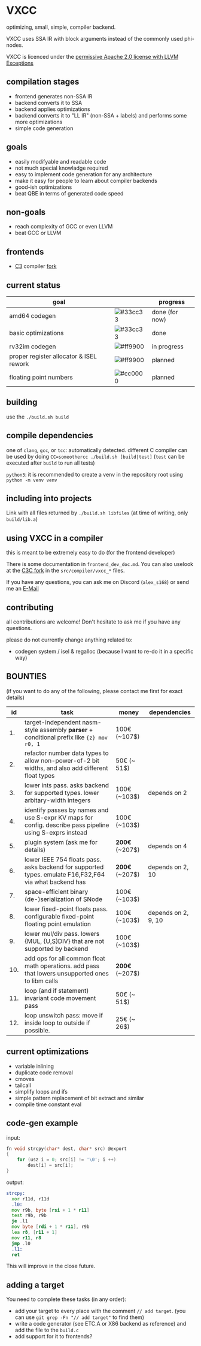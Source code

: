 # VXCC
optimizing, small, simple, compiler backend.

VXCC uses SSA IR with block arguments instead of the commonly used phi-nodes.

VXCC is licenced under the [permissive Apache 2.0 license with LLVM Exceptions](LICENCE)

## compilation stages
- frontend generates non-SSA IR
- backend converts it to SSA
- backend applies optimizations
- backend converts it to "LL IR" (non-SSA + labels) and performs some more optimizations
- simple code generation

## goals
- easily modifyable and readable code
- not much special knowladge required
- easy to implement code generation for any architecture
- make it easy for people to learn about compiler backends
- good-ish optimizations
- beat QBE in terms of generated code speed

## **non**-goals
- reach complexity of GCC or even LLVM
- beat GCC or LLVM

## frontends
- [C3](https://c3-lang.org/) compiler [fork](https://github.com/alex-s168/c3c)

## current status
| goal                                    |                                                          | progress       |
| --------------------------------------- | -------------------------------------------------------- | -------------- |
| amd64 codegen                           | ![#33cc33](https://placehold.co/15x15/33cc33/33cc33.png) | done (for now) |
| basic optimizations                     | ![#33cc33](https://placehold.co/15x15/33cc33/33cc33.png) | done           |
| rv32im codegen                          | ![#ff9900](https://placehold.co/15x15/ff9900/ff9900.png) | in progress    |
| proper register allocator & ISEL rework | ![#ff9900](https://placehold.co/15x15/ff9900/cc0000.png) | planned        |
| floating point numbers                  | ![#cc0000](https://placehold.co/15x15/cc0000/cc0000.png) | planned        |

## building
use the `./build.sh build`

## compile dependencies 
one of `clang`, `gcc`, or `tcc`: automatically detected. different C compiler can be used by doing `CC=someothercc ./build.sh [build|test]` (`test` can be executed after `build` to run all tests)

`python3`: it is recommended to create a venv in the repository root using `python -m venv venv`

## including into projects
Link with all files returned by `./build.sh libfiles` (at time of writing, only `build/lib.a`)

## using VXCC in a compiler
this is meant to be extremely easy to do (for the frontend developer)

There is some documentation in `frontend_dev_doc.md`.
You can also uselook at the [C3C fork](https://github.com/alex-s168/c3c) in the `src/compiler/vxcc_*` files.

If you have any questions, you can ask me on Discord (`alex_s168`) or send me an [E-Mail](mailto:alexandernutz68@gmail.com)

## contributing
all contributions are welcome! Don't hesitate to ask me if you have any questions.

please do not currently change anything related to:
- codegen system / isel & regalloc (because I want to re-do it in a specific way)

## BOUNTIES
(if you want to do any of the following, please contact me first for exact details)

| id  | task                                                                                                     | money            | dependencies        |
| --- | -------------------------------------------------------------------------------------------------------- | ---------------- | ------------------- |
|  1. | target-independent nasm-style assembly __parser__ + conditional prefix like `{z} mov r0, 1`              |   100€   (~107$) |                     |
|  2. | refactor number data types to allow non-power-of-2 bit widths, and also add different float types        |    50€   (~ 51$) |                     |
|  3. | lower ints pass. asks backend for supported types. lower arbitary-width integers                         |   100€   (~103$) | depends on 2        |
|  4. | identify passes by names and use S-expr KV maps for config. describe pass pipeline using S-exprs instead |   100€   (~103$) |                     |
|  5. | plugin system (ask me for details)                                                                       | **200€** (~207$) | depends on 4        |
|  6. | lower IEEE 754 floats pass. asks backend for supported types. emulate F16,F32,F64 via what backend has   | **200€** (~207$) | depends on 2, 10    |
|  7. | space-efficient binary (de-)serialization of SNode                                                       |   100€   (~103$) |                     |
|  8. | lower fixed-point floats pass. configurable fixed-point floating point emulation                         |   100€   (~103$) | depends on 2, 9, 10 |
|  9. | lower mul/div pass. lowers {MUL, {U,S}DIV} that are not supported by backend                             |   100€   (~103$) |                     |
| 10. | add ops for all common float math operations. add pass that lowers unsupported ones to libm calls        | **200€** (~207$) |                     |
| 11. | loop (and if statement) invariant code movement pass                                                     |    50€   (~ 51$) |                     |
| 12. | loop unswitch pass: move if inside loop to outside if possible.                                          |    25€   (~ 26$) |                     |

## current optimizations
- variable inlining
- duplicate code removal
- cmoves
- tailcall
- simplify loops and ifs
- simple pattern replacement of bit extract and similar
- compile time constant eval

## code-gen example
input:
```c
fn void strcpy(char* dest, char* src) @export 
{
    for (usz i = 0; src[i] != '\0'; i ++)
        dest[i] = src[i];
}
```
output:
```asm
strcpy:
  xor r11d, r11d
  .l0:
  mov r9b, byte [rsi + 1 * r11]
  test r9b, r9b
  je .l1
  mov byte [rdi + 1 * r11], r9b
  lea r8, [r11 + 1]
  mov r11, r8
  jmp .l0
  .l1:
  ret
```
This will improve in the close future.

## adding a target 
You need to complete these tasks (in any order):
- add your target to every place with the comment `// add target`.
  (you can use `git grep -Fn "// add target"` to find them)
- write a code generator (see ETC.A or X86 backend as reference) and add the file to the `build.c`
- add support for it to frontends?
